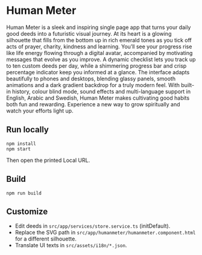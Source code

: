 # Human Meter

Human Meter is a sleek and inspiring single page app that turns your daily good deeds into a futuristic visual journey. At its heart is a glowing silhouette that fills from the bottom up in rich emerald tones as you tick off acts of prayer, charity, kindness and learning. You’ll see your progress rise like life energy flowing through a digital avatar, accompanied by motivating messages that evolve as you improve. A dynamic checklist lets you track up to ten custom deeds per day, while a shimmering progress bar and crisp percentage indicator keep you informed at a glance. The interface adapts beautifully to phones and desktops, blending glassy panels, smooth animations and a dark gradient backdrop for a truly modern feel. With built-in history, colour blind mode, sound effects and multi-language support in English, Arabic and Swedish, Human Meter makes cultivating good habits both fun and rewarding. Experience a new way to grow spiritually and watch your efforts light up.

## Run locally

```pwsh
npm install
npm start
```
Then open the printed Local URL.

## Build

```pwsh
npm run build
```

## Customize

- Edit deeds in `src/app/services/store.service.ts` (initDefault).
- Replace the SVG path in `src/app/humanmeter/humanmeter.component.html` for a different silhouette.
- Translate UI texts in `src/assets/i18n/*.json`.
